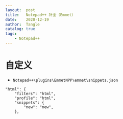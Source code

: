 ```yaml
---
layout:  post
title:   Notepad++ 补全（Emmet）
date:    2020-12-19
author:  Tangle
catalog: true
tags:
    - Notepad++
---
```


# 自定义

- `Notepad++\plugins\EmmetNPP\emmet\snippets.json`

```
"html": {
    "filters": "html",
    "profile": "html",
    "snippets": {
        "new": "new",
    },
```
